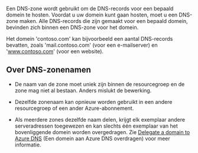 Een DNS-zone wordt gebruikt om de DNS-records voor een bepaald domein te hosten. Voordat u uw domein kunt gaan hosten, moet u een DNS-zone maken. Alle DNS-records die zijn gemaakt voor een bepaald domein, bevinden zich binnen een DNS-zone voor het domein. 

Het domein 'contoso.com' kan bijvoorbeeld een aantal DNS-records bevatten, zoals 'mail.contoso.com' (voor een e-mailserver) en 'www.contoso.com' (voor een website). 


## <a name="names"></a>Over DNS-zonenamen
 
- De naam van de zone moet uniek zijn binnen de resourcegroep en de zone mag niet al bestaan. Anders mislukt de bewerking.

- Dezelfde zonenaam kan opnieuw worden gebruikt in een andere resourcegroep of een ander Azure-abonnement. 

- Als meerdere zones dezelfde naam delen, krijgt elk exemplaar andere serveradressen toegewezen en kan slechts één exemplaar van het bovenliggende domein worden overgedragen. Zie [Delegate a domain to Azure DNS](../articles/dns/dns-domain-delegation.md) (Een domein aan Azure DNS overdragen) voor meer informatie.


<!--HONumber=Aug16_HO4-->


